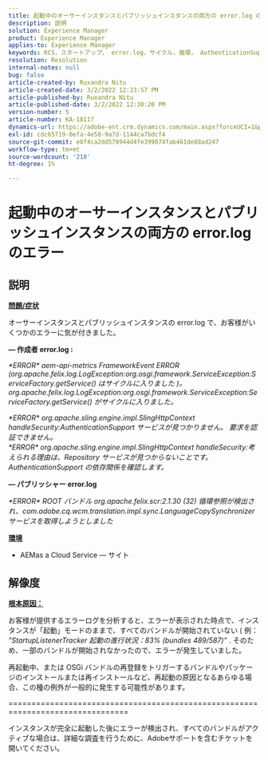 ```yaml
---
title: 起動中のオーサーインスタンスとパブリッシュインスタンスの両方の error.log のエラー
description: 説明
solution: Experience Manager
product: Experience Manager
applies-to: Experience Manager
keywords: KCS，スタートアップ， error.log，サイクル，循環， AuthenticationSupport
resolution: Resolution
internal-notes: null
bug: false
article-created-by: Ruxandra Nitu
article-created-date: 3/2/2022 12:23:57 PM
article-published-by: Ruxandra Nitu
article-published-date: 3/2/2022 12:30:20 PM
version-number: 5
article-number: KA-18117
dynamics-url: https://adobe-ent.crm.dynamics.com/main.aspx?forceUCI=1&pagetype=entityrecord&etn=knowledgearticle&id=40187aa0-239a-ec11-b400-00224805ad55
exl-id: cdc65719-0efa-4e50-9a7d-1144ca7bdcf4
source-git-commit: e8f4ca2dd578944d4fe399074fab461de88ad247
workflow-type: tm+mt
source-wordcount: '210'
ht-degree: 1%

---
```


# 起動中のオーサーインスタンスとパブリッシュインスタンスの両方の error.log のエラー

## 説明


<u><b>問題/症状</b></u>

オーサーインスタンスとパブリッシュインスタンスの error.log で、お客様がいくつかのエラーに気が付きました。

<b> — 作成者 error.log :</b>

*\*ERROR\* aem-api-metrics FrameworkEvent ERROR (org.apache.felix.log.LogException:org.osgi.framework.ServiceException:ServiceFactory.getService() はサイクルに入りました )。
<br>org.apache.felix.log.LogException:org.osgi.framework.ServiceException:ServiceFactory.getService() がサイクルに入りました。*



*\*ERROR\* org.apache.sling.engine.impl.SlingHttpContext handleSecurity:AuthenticationSupport サービスが見つかりません。 要求を認証できません。
<br>\*ERROR\* org.apache.sling.engine.impl.SlingHttpContext handleSecurity:考えられる理由は、Repository サービスが見つからないことです。 AuthenticationSupport の依存関係を確認します。*



<b> — パブリッシャー error.log</b>

*\*ERROR\* ROOT バンドル org.apache.felix.scr:2.1.30 (32) 循環参照が検出され、com.adobe.cq.wcm.translation.impl.sync.LanguageCopySynchronizer サービスを取得しようとしました*



<u><b>環境</b></u>

- AEMas a Cloud Service — サイト



## 解像度


<u><b>根本原因：</b></u>

お客様が提供するエラーログを分析すると、エラーが表示された時点で、インスタンスが「起動」モードのままで、すべてのバンドルが開始されていない ( 例： *&quot;StartupListenerTracker 起動の進行状況：83% (bundles 489/587)&quot;* . そのため、一部のバンドルが開始されなかったので、エラーが発生していました。

再起動中、または OSGi バンドルの再登録をトリガーするバンドルやパッケージのインストールまたは再インストールなど、再起動の原因となるあらゆる場合、この種の例外が一般的に発生する可能性があります。



================================================================================

インスタンスが完全に起動した後にエラーが検出され、すべてのバンドルがアクティブな場合は、詳細な調査を行うために、Adobeサポートを含むチケットを開いてください。
